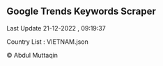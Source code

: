 

## Google Trends Keywords Scraper 
 
Last Update 21-12-2022 , 09:19:37

Country List :
VIETNAM.json



© Abdul Muttaqin 

